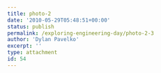 ```yaml
---
title: photo-2
date: '2010-05-29T05:48:51+00:00'
status: publish
permalink: /exploring-engineering-day/photo-2-3
author: 'Dylan Pavelko'
excerpt: ''
type: attachment
id: 54
---
```

<!DOCTYPE html PUBLIC "-//W3C//DTD HTML 4.0 Transitional//EN" "http://www.w3.org/TR/REC-html40/loose.dtd">
<?xml encoding="UTF-8">
